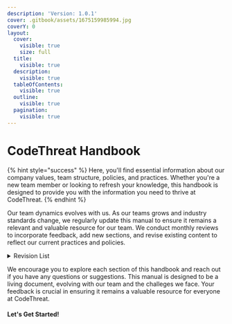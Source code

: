 ```yaml
---
description: 'Version: 1.0.1'
cover: .gitbook/assets/1675159985994.jpg
coverY: 0
layout:
  cover:
    visible: true
    size: full
  title:
    visible: true
  description:
    visible: true
  tableOfContents:
    visible: true
  outline:
    visible: true
  pagination:
    visible: true
---
```


# CodeThreat Handbook



{% hint style="success" %}
&#x20;Here, you'll find essential information about our company values, team structure, policies, and practices. Whether you're a new team member or looking to refresh your knowledge, this handbook is designed to provide you with the information you need to thrive at CodeThreat.
{% endhint %}

Our team dynamics evolves with us. As our teams grows and industry standards change, we regularly update this manual to ensure it remains a relevant and valuable resource for our team. We conduct monthly reviews to incorporate feedback, add new sections, and revise existing content to reflect our current practices and policies.

<details>

<summary>Revision List</summary>

* **Version 1.0.0 (07/10/2024)**: Initial release of the CodeThreat Handbook, covering all major sections and initial product concepts.
* **Version 1.1.0 (07/16/2024)**: Added - Company Policies&#x20;
* **Version 1.2.0 (07/25/2024)**: Added - Hiring

</details>

We encourage you to explore each section of this handbook and reach out if you have any questions or suggestions. This manual is designed to be a living document, evolving with our team and the challeges we face. Your feedback is crucial in ensuring it remains a valuable resource for everyone at CodeThreat.

#### Let's Get Started!
